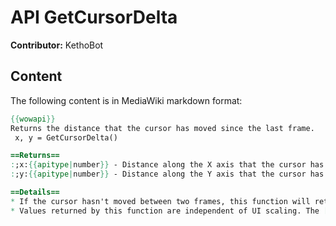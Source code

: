 # API GetCursorDelta

**Contributor:** KethoBot

## Content

The following content is in MediaWiki markdown format:

```mediawiki
{{wowapi}}
Returns the distance that the cursor has moved since the last frame.
 x, y = GetCursorDelta()

==Returns==
:;x:{{apitype|number}} - Distance along the X axis that the cursor has travelled.
:;y:{{apitype|number}} - Distance along the Y axis that the cursor has travelled.

==Details==
* If the cursor hasn't moved between two frames, this function will return zeroes.
* Values returned by this function are independent of UI scaling. The [https://www.townlong-yak.com/framexml/42488/UIParent.lua#4326 GetScaledCursorDelta] utility function can be used to apply the effective scale of UIParent to the returned values.
```